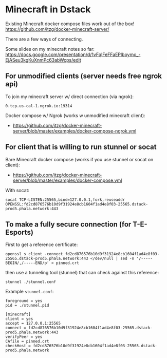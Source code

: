 # Minecraft in Dstack

Existing Minecraft docker compose files work out of the box! 
https://github.com/itzg/docker-minecraft-server/

There are a few ways of connecting.

Some slides on my minecraft notes so far: https://docs.google.com/presentation/d/1vFqlFeFFaEPlboymo_-EjASeu3kgKuXnmPc63abWcps/edit

## For unmodified clients (server needs free ngrok api)


To join my minecraft server w/ direct connection (via ngrok):
```
0.tcp.us-cal-1.ngrok.io:19314
```

Docker compose w/ Ngrok (works w unmodified minecraft client):
- https://github.com/itzg/docker-minecraft-server/blob/master/examples/docker-compose-ngrok.yml


## For client that is willing to run stunnel or socat

Bare Minecraft docker compose (works if you use stunnel or socat on client):
- https://github.com/itzg/docker-minecraft-server/blob/master/examples/docker-compose.yml

With socat:
```
socat TCP-LISTEN:25565,bind=127.0.0.1,fork,reuseaddr OPENSSL:fd2cd876576b10d9f31924e8cb1604f1ad4e8f03-25565.dstack-prod5.phala.network:443
```

## To make a fully secure connection (for T-E-Esports)

First to get a reference certificate:
```
openssl s_client -connect fd2cd876576b10d9f31924e8cb1604f1ad4e8f03-25565.dstack-prod5.phala.network:443 </dev/null | sed -n '/-----BEGIN/,/-----END/p' > pinned.crt 
```

then use a tunneling tool (stunnel) that can check against this reference:

```
stunnel ./stunnel.conf
```

Example `stunnel.conf`:
```
foreground = yes
pid = ./stunnel.pid

[minecraft]
client = yes
accept = 127.0.0.1:25565
connect = fd2cd876576b10d9f31924e8cb1604f1ad4e8f03-25565.dstack-prod5.phala.network:443
verifyPeer = yes
CAfile = pinned.crt
checkHost = fd2cd876576b10d9f31924e8cb1604f1ad4e8f03-25565.dstack-prod5.phala.network
```
